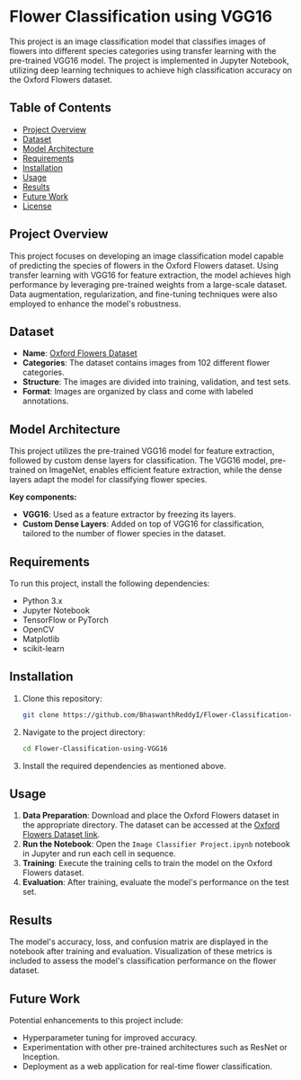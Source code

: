 # Flower Classification using VGG16

This project is an image classification model that classifies images of flowers into different species categories using transfer learning with the pre-trained VGG16 model. The project is implemented in Jupyter Notebook, utilizing deep learning techniques to achieve high classification accuracy on the Oxford Flowers dataset.

## Table of Contents

- [Project Overview](#project-overview)
- [Dataset](#dataset)
- [Model Architecture](#model-architecture)
- [Requirements](#requirements)
- [Installation](#installation)
- [Usage](#usage)
- [Results](#results)
- [Future Work](#future-work)
- [License](#license)

## Project Overview

This project focuses on developing an image classification model capable of predicting the species of flowers in the Oxford Flowers dataset. Using transfer learning with VGG16 for feature extraction, the model achieves high performance by leveraging pre-trained weights from a large-scale dataset. Data augmentation, regularization, and fine-tuning techniques were also employed to enhance the model's robustness.

## Dataset

- **Name**: [Oxford Flowers Dataset](https://www.robots.ox.ac.uk/~vgg/data/flowers/)
- **Categories**: The dataset contains images from 102 different flower categories.
- **Structure**: The images are divided into training, validation, and test sets.
- **Format**: Images are organized by class and come with labeled annotations.

## Model Architecture

This project utilizes the pre-trained VGG16 model for feature extraction, followed by custom dense layers for classification. The VGG16 model, pre-trained on ImageNet, enables efficient feature extraction, while the dense layers adapt the model for classifying flower species.

**Key components:**
- **VGG16**: Used as a feature extractor by freezing its layers.
- **Custom Dense Layers**: Added on top of VGG16 for classification, tailored to the number of flower species in the dataset.

## Requirements

To run this project, install the following dependencies:

- Python 3.x
- Jupyter Notebook
- TensorFlow or PyTorch
- OpenCV
- Matplotlib
- scikit-learn

## Installation

1. Clone this repository:

    ```bash
    git clone https://github.com/BhaswanthReddyI/Flower-Classification-using-VGG16.git
    ```

2. Navigate to the project directory:

    ```bash
    cd Flower-Classification-using-VGG16
    ```

3. Install the required dependencies as mentioned above.

## Usage

1. **Data Preparation**: Download and place the Oxford Flowers dataset in the appropriate directory. The dataset can be accessed at the [Oxford Flowers Dataset link](https://www.robots.ox.ac.uk/~vgg/data/flowers/).
2. **Run the Notebook**: Open the `Image Classifier Project.ipynb` notebook in Jupyter and run each cell in sequence.
3. **Training**: Execute the training cells to train the model on the Oxford Flowers dataset.
4. **Evaluation**: After training, evaluate the model's performance on the test set.

## Results

The model's accuracy, loss, and confusion matrix are displayed in the notebook after training and evaluation. Visualization of these metrics is included to assess the model's classification performance on the flower dataset.

## Future Work

Potential enhancements to this project include:

- Hyperparameter tuning for improved accuracy.
- Experimentation with other pre-trained architectures such as ResNet or Inception.
- Deployment as a web application for real-time flower classification.


